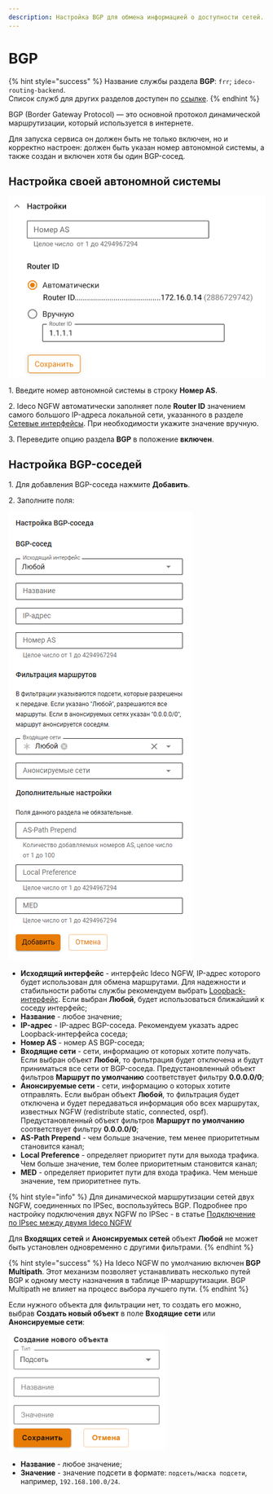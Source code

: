 ```yaml
---
description: Настройка BGP для обмена информацией о доступности сетей.
---
```


# BGP

{% hint style="success" %}
Название службы раздела **BGP**: `frr`; `ideco-routing-backend`. \
Список служб для других разделов доступен по [ссылке](/settings/server-management/terminal/README.md).
{% endhint %}

BGP (Border Gateway Protocol) — это основной протокол динамической маршрутизации, который используется в интернете.

Для запуска сервиса он должен быть не только включен, но и корректно настроен: должен быть указан номер автономной системы, а также создан и включен хотя бы один BGP-сосед.

## Настройка своей автономной системы

![](/.gitbook/assets/bgp.png)

1\. Введите номер автономной системы в строку **Номер AS**.

2\. Ideco NGFW автоматически заполняет поле **Router ID** значением самого большого IP-адреса локальной сети, указанного в разделе [Сетевые интерфейсы](connection-to-provider/README.md). При необходимости укажите значение вручную.

3\. Переведите опцию раздела **BGP** в положение **включен**.

## Настройка BGP-соседей

1\. Для добавления BGP-соседа нажмите **Добавить**.

2\. Заполните поля:

![](/.gitbook/assets/bgp1.png)

* **Исходящий интерфейс** - интерфейс Ideco NGFW, IP-адрес которого будет использован для обмена маршрутами. Для надежности и стабильности работы службы рекомендуем выбрать [Loopback-интерфейс](/settings/services/connection-to-provider/loopback.md). Если выбран **Любой**, будет использоваться ближайший к соседу интерфейс;
* **Название** - любое значение;
* **IP-адрес** - IP-адрес BGP-соседа. Рекомендуем указать адрес Loopback-интерфейса соседа;
* **Номер AS** - номер AS BGP-соседа;
* **Входящие сети** - сети, информацию от которых хотите получать. Если выбран объект **Любой**, то фильтрация будет отключена и будут приниматься все сети от BGP-соседа. Предустановленный объект фильтров **Маршрут по умолчанию** соответствует фильтру **0.0.0.0/0**;
* **Анонсируемые сети** - сети, информацию о которых хотите отправлять. Если выбран объект **Любой**, то фильтрация будет отключена и будет передаваться информация обо всех маршрутах, известных NGFW (redistribute static, connected, ospf). Предустановленный объект фильтров **Маршрут по умолчанию** соответствует фильтру **0.0.0.0/0**;
* **AS-Path Prepend** - чем больше значение, тем менее приоритетным становится канал;
* **Local Preference** - определяет приоритет пути для выхода трафика. Чем больше значение, тем более приоритетным становится канал;
* **MED** - определяет приоритет пути для входа трафика. Чем меньше значение, тем приоритетнее путь.

{% hint style="info" %}
Для динамической маршрутизации сетей двух NGFW, соединенных по IPSec, воспользуйтесь BGP. Подробнее про настройку подключения двух NGFW по IPSec - в статье [Подключение по IPsec между двумя Ideco NGFW](/settings/services/ipsec/site-to-site/ipsec-utm-to-utm-tunnel.md)

Для **Входящих сетей** и **Анонсируемых сетей** объект **Любой** не может быть установлен одновременно с другими фильтрами.
{% endhint %}

{% hint style="success" %}
На Ideco NGFW по умолчанию включен **BGP Multipath**. Этот механизм позволяет устанавливать несколько путей BGP к одному месту назначения в таблице IP-маршрутизации. BGP Multipath не влияет на процесс выбора лучшего пути. 
{% endhint %}

Если нужного объекта для фильтрации нет, то создать его можно, выбрав **Создать новый объект** в поле **Входящие сети** или **Анонсируемые сети**:

![](/.gitbook/assets/bgp2.png)

* **Название** - любое значение;
* **Значение** - значение подсети в формате: `подсеть/маска подсети`, например, `192.168.100.0/24`.
